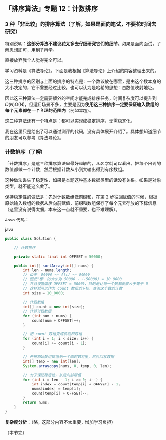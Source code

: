 ## 「排序算法」专题 12：计数排序

### 3 种「非比较」的排序算法（了解，如果是面向笔试，不要花时间去研究）

特别说明：**这部分算法不建议花太多去仔细研究它们的细节**。如果是面向面试，了解思想即可，用到了再学。

直接放弃我个人觉得完全可以。

学习资料是《算法导论》。下面是我根据《算法导论》上介绍的内容整理出来的。

这三种排序的区别与上面的排序的特点是：一个数该放在哪里，是由这个数本身的大小决定的，它不需要经过比较。也可以认为是哈希的思想：由数值映射地址。

因此这三种算法一定需要额外的空间才能完成排序任务，时间复杂度可以提升到 𝑂(𝑁)O(N)，但适用场景不多，主要是因为**使用这三种排序一定要保证输入数组的每个元素都在一个合理的范围内**（例如本题）。

这三种算法还有一个特点是：都可以实现成稳定排序，无需稳定化。

我在这里只是给出了可以通过测评的代码，没有具体展开介绍了。具体想知道细节的朋友可以参考《算法导论》。

### 计数排序（了解）

「计数排序」是这三种排序算法里最好理解的，从名字就可以看出。把每个出现的数值都做一个计数，然后根据计数从小到大输出得到有序数组。

这种做法丢失了稳定性，如果是本题这种基本数据类型的话没有关系。如果是对象类型，就不能这么做了。

保持稳定性的做法是：先对计数数组做前缀和，在第 2 步往回赋值的时候，根据原始输入数组的数据从后向前赋值，前缀和数组保存了每个元素存放的下标信息（这里没有说得太细，本来这一点就不重要，也不难理解）。

Java 代码：

java

```java
public class Solution {

    // 计数排序

    private static final int OFFSET = 50000;

    public int[] sortArray(int[] nums) {
        int len = nums.length;
        // 由于 -50000 <= A[i] <= 50000
        // 因此"桶" 的大小为 50000 - (-50000) = 10_0000
        // 并且设置偏移 OFFSET = 50000，目的是让每一个数都能够大于等于 0
        // 这样就可以作为 count 数组的下标，查询这个数的计数
        int size = 10_0000;

        // 计数数组
        int[] count = new int[size];
        // 计算计数数组
        for (int num : nums) {
            count[num + OFFSET]++;
        }

        // 把 count 数组变成前缀和数组
        for (int i = 1; i < size; i++) {
            count[i] += count[i - 1];
        }

        // 先把原始数组赋值到一个临时数组里，然后回写数据
        int[] temp = new int[len];
        System.arraycopy(nums, 0, temp, 0, len);

        // 为了保证稳定性，从后向前赋值
        for (int i = len - 1; i >= 0; i--) {
            int index = count[temp[i] + OFFSET] - 1;
            nums[index] = temp[i];
            count[temp[i] + OFFSET]--;
        }
        return nums;
    }
}
```

**复杂度分析**：（略，这部分内容不太重要，增加学习负担）

（本节完）